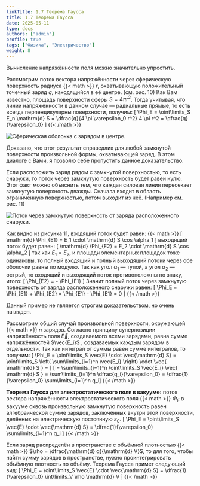 ```yaml
---
linkTitle: 1.7 Теорема Гаусса
title: 1.7 Теорема Гаусса
date: 2025-05-11
type: docs
authors: ["admin"]
profile: true
tags: ["Физика", "Электричество"]
weight: 8
---
```


Вычисление напряжённости поля можно значительно упростить.

Рассмотрим поток вектора напряжённости через сферическую поверхность радиуса {{< math >}} $r$, охватывающую положительный точечный заряд $q$, находящийся в её центре. (см. рис. 10) Как Вам известно, площадь поверхности сферы $S = 4 \pi r^2$. Тогда учитывая, что линии напряжённости в данном случае — радиальные прямые, то есть всегда перпендикулярны поверхности, получим: \[ \Phi_E = \oint\limits_S E_n \mathrm{d} S  = \dfrac{q}{4 \pi \varepsilon_0 r^2} 4 \pi r^2 = \dfrac{q}{\varepsilon_0} \] {{< /math >}}

![Сферическая оболочка с зарядом в центре.](/uploads/img25may/spherical-surface.webp  "Рисунок 10 − Сферическая оболочка с зарядом в центре.")

Доказано, что этот результат справедлив для любой замкнутой поверхности произвольной формы, охватывающей заряд. В этом диалоге с Вами, я позволю себе пропустить данное доказательство.

Если расположить заряд рядом с замкнутой поверхностью, то есть снаружи, то поток через замкнутую поверхность будет равен нулю. Этот факт можно объяснить тем, что каждая силовая линия пересекает замкнутую поверхность дважды. Сначала входит в область ограниченную поверхностью, потом выходит из неё. (Например см. рис. 11) 

![Поток через замкнутую поверхность от заряда расположенного снаружи.](/uploads/img25may/flow-outside-the-surface.webp  "Рисунок 11 − Поток через замкнутую поверхность от заряда расположенного снаружи.")

Как видно из рисунка 11, входящий поток будет равен: {{< math >}} \[ \mathrm{d} \Phi_{E1} = E_1 \cdot \mathrm{d} S \cos \alpha_1 \] выходящий поток будет равен: \[ \mathrm{d} \Phi_{E2} = E_2 \cdot \mathrm{d} S \cos \alpha_2 \] так как $E_1 = E_2$, и площади элементарных площадок тоже одинаковы, то полный входящий и полный выходящий потоки через обе оболочки равны по модулю. Так как угол $\alpha_1$ — тупой, а угол $\alpha_2$ — острый, то входящий и выходящий поток противоположны по знаку, итого: \[ \Phi_{E2} = - \Phi_{E1} \] Значит полный поток через замкнутую поверхность от заряда расположенного снаружи равен: \[ \Phi_E = \Phi_{E1} + \Phi_{E2} = \Phi_{E1} - \Phi_{E1} = 0 \] {{< /math >}}

Данный пример не является строгим доказательством, но очень нагляден.

Рассмотрим общий случай произвольной поверхности, окружающей {{< math >}} $n$ зарядов. Согласно принципу суперпозиции напряжённость поля $\vec{E}$, создаваемого всеми зарядами, равна сумме напряжённостей $\vec{E_i}$ , создаваемых каждым зарядом в отдельности. Так как интеграл от суммы равен сумме интегралов, то получим: \[ \Phi_E = \oint\limits_S \vec{E} \cdot \vec{\mathrm{d} S} = \oint\limits_S \left(  \sum\limits_{i=1}^n \vec{E_i} \right) \cdot \vec{ \mathrm{d} S } = \] \[ = \sum\limits_{i=1}^n \oint\limits_S \vec{E_i} \vec{ \mathrm{d} S } = \sum\limits_{i=1}^n \dfrac{q_i}{\varepsilon_0} = \dfrac{1}{\varepsilon_0} \sum\limits_{i=1}^n q_i\] {{< /math >}}

**Теорема Гаусса для электростатического поля в вакууме:** поток вектора напряжённости электростатического поля {{< math >}} $\Phi_E$ в вакууме сквозь произвольную замкнутую поверхность равен алгебраической сумме зарядов, заключённых внутри этой поверхности, делённых на электрическую постоянную $\varepsilon_0$. \[ \Phi_E = \oint\limits_S \vec{E} \cdot \vec{\mathrm{d} S} = \dfrac{1}{\varepsilon_0} \sum\limits_{i=1}^n q_i \] {{< /math >}}

Если заряд распределён в пространстве с объёмной плотностью {{< math >}} $\rho = \dfrac{\mathrm{d} q}{\mathrm{d} V}$, то для того, чтобы найти сумму зарядов в пространстве, нужно проинтегрировать объёмную плотность по объёму. Теорема Гаусса примет следующий вид: \[ \Phi_E = \oint\limits_S \vec{E} \cdot \vec{\mathrm{d} S} = \dfrac{1}{\varepsilon_0} \int\limits_V \rho \mathrm{d} V  \] {{< /math >}}